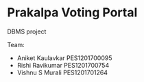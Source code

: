 # Prakalpa Voting Portal


DBMS project

Team:
- Aniket Kaulavkar PES1201700095
- Rishi Ravikumar PES1201700754
- Vishnu S Murali PES1201701264
